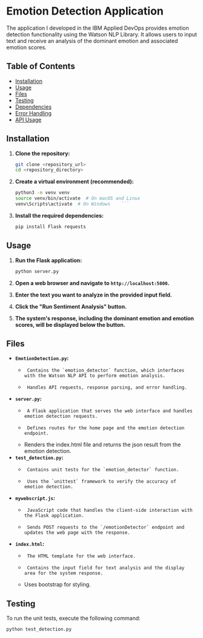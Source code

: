 # Emotion Detection Application

The application I developed in the IBM Applied DevOps provides emotion detection functionality using the Watson NLP Library. It allows users to input text and receive an analysis of the dominant emotion and associated emotion scores.

## Table of Contents
- [Installation](#installation)
- [Usage](#usage)
- [Files](#files)
- [Testing](#testing)
- [Dependencies](#dependencies)
- [Error Handling](#error-handling)
- [API Usage](#api-usage)

## Installation
1.  **Clone the repository:**
    ```bash
    git clone <repository_url>
    cd <repository_directory>
    ```

2.  **Create a virtual environment (recommended):**
    ```bash
    python3 -m venv venv
    source venv/bin/activate  # On macOS and Linux
    venv\Scripts\activate  # On Windows    ```

3.  **Install the required dependencies:**

    ```bash
    pip install Flask requests
    ```

## Usage
1.  **Run the Flask application:**
    ```bash
    python server.py
    ```

2.  **Open a web browser and navigate to `http://localhost:5000`.**
3.  **Enter the text you want to analyze in the provided input field.**
4.  **Click the "Run Sentiment Analysis" button.**
5.  **The system's response, including the dominant emotion and emotion scores, will be displayed below the button.**

## Files

-   **`EmotionDetection.py`:**
    -      Contains the `emotion_detector` function, which interfaces with the Watson NLP API to perform emotion analysis.
    -      Handles API requests, response parsing, and error handling.
-   **`server.py`:**
    -      A Flask application that serves the web interface and handles emotion detection requests.
    -      Defines routes for the home page and the emotion detection endpoint.
    -   Renders the index.html file and returns the json result from the emotion detection.
-   **`test_detection.py`:**
    -      Contains unit tests for the `emotion_detector` function.
    -      Uses the `unittest` framework to verify the accuracy of emotion detection.
-   **`mywebscript.js`:**
    -      JavaScript code that handles the client-side interaction with the Flask application.
    -      Sends POST requests to the `/emotionDetector` endpoint and updates the web page with the response.
-   **`index.html`:**
    -      The HTML template for the web interface.
    -      Contains the input field for text analysis and the display area for the system response.
    -   Uses bootstrap for styling.

## Testing

To run the unit tests, execute the following command:

```bash
python test_detection.py
